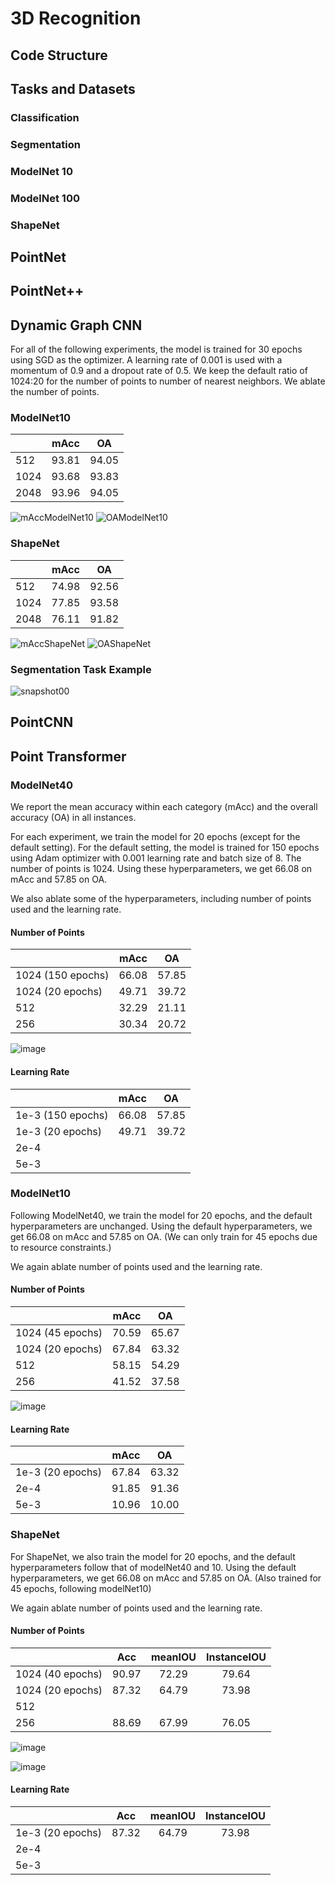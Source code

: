 # 3D Recognition

## Code Structure

## Tasks and Datasets

### Classification

### Segmentation

### ModelNet 10

### ModelNet 100

### ShapeNet

## PointNet

## PointNet++

## Dynamic Graph CNN

For all of the following experiments, the model is trained for 30 epochs using SGD as the optimizer. A learning rate of 0.001 is used with a momentum of 0.9 and a dropout rate of 0.5. We keep the default ratio of 1024:20 for the number of points to number of nearest neighbors. We ablate the number of points.

### ModelNet10
|   | mAcc | OA |
|:-|:-:|:-:|
| 512  | 93.81 | 94.05 |
| 1024 | 93.68 | 93.83 |
| 2048 | 93.96 | 94.05 |

![mAccModelNet10](https://user-images.githubusercontent.com/34489261/139623587-f4436351-2047-4911-aec0-e9ffae5cb713.png)
![OAModelNet10](https://user-images.githubusercontent.com/34489261/139623595-ed633f06-4f88-48f6-8b46-9e9ff3c4ad6e.png)

### ShapeNet
|   | mAcc | OA |
|:-|:-:|:-:|
| 512  | 74.98 | 92.56 |
| 1024 | 77.85 | 93.58 |
| 2048 | 76.11 | 91.82 |

![mAccShapeNet](https://user-images.githubusercontent.com/34489261/139623613-b7fa1588-7124-4248-9018-d3bbacc35ca2.png)
![OAShapeNet](https://user-images.githubusercontent.com/34489261/139623618-9b4cec9f-b5b0-464c-b024-57aa32a32d2d.png)

### Segmentation Task Example
![snapshot00](https://user-images.githubusercontent.com/34489261/139623648-fd8af807-423c-41bf-8e4a-d3ff81db7876.png)

## PointCNN

## Point Transformer

### ModelNet40

We report the mean accuracy within each category (mAcc) and the overall accuracy (OA) in all instances.

For each experiment, we train the model for 20 epochs (except for the default setting). For the default setting, the model is trained for 150 epochs using Adam optimizer with 0.001 learning rate and batch size of 8. The number of points is 1024. Using these hyperparameters, we get 66.08 on mAcc and 57.85 on OA.

We also ablate some of the hyperparameters, including number of points used and the learning rate. 

#### Number of Points
|   | mAcc  | OA  |
|:-|:-:|:-:|
|  1024 (150 epochs) | 66.08  | 57.85  |
|  1024 (20 epochs) |  49.71 |  39.72 |
|  512 | 32.29  |  21.11 |
|  256 |  30.34 | 20.72  |

![image](https://user-images.githubusercontent.com/35536646/139611980-ed02b7ba-7771-4976-8bea-b82ce67f3737.png)

#### Learning Rate 
|   | mAcc  | OA  |
|:-|:-:|:-:|
|  1e-3 (150 epochs) | 66.08  | 57.85  |
|  1e-3 (20 epochs) |  49.71 |  39.72 |
|  2e-4 |  |   |
|  5e-3 |   |   |


### ModelNet10

Following ModelNet40, we train the model for 20 epochs, and the default hyperparameters are unchanged. Using the default hyperparameters, we get 66.08 on mAcc and 57.85 on OA. (We can only train for 45 epochs due to resource constraints.)

We again ablate number of points used and the learning rate. 

#### Number of Points
|   | mAcc  | OA  |
|:-|:-:|:-:|
|  1024 (45 epochs) |   70.59 | 65.67  |
|  1024 (20 epochs) |  67.84	| 63.32  |
|  512 |  58.15	 | 54.29  |
|  256 |  41.52	| 37.58  |



![image](https://user-images.githubusercontent.com/35536646/139623357-490a96c9-6cf2-45dc-b588-316565407356.png)


#### Learning Rate 
|   | mAcc  | OA  |
|:-|:-:|:-:|
|  1e-3 (20 epochs) |  67.84	| 63.32|
|  2e-4 | 91.85  | 91.36  |
|  5e-3 |  10.96 | 10.00  |


### ShapeNet

For ShapeNet, we also train the model for 20 epochs, and the default hyperparameters follow that of modelNet40 and 10. Using the default hyperparameters, we get 66.08 on mAcc and 57.85 on OA. (Also trained for 45 epochs, following modelNet10)

We again ablate number of points used and the learning rate. 

#### Number of Points
|   | Acc  | meanIOU  | InstanceIOU | 
|:-|:-:|:-:|:-:|
|  1024 (40 epochs) |  90.97	|  72.29 |	79.64   |
|  1024 (20 epochs) | 87.32  | 64.79  | 73.98 |
|  512 |   |   |  |
|  256 | 88.69 | 67.99  | 76.05 |

![image](https://user-images.githubusercontent.com/35536646/139623380-4ac0ee5d-f29e-4bc8-9816-9339f5884bb0.png)

![image](https://user-images.githubusercontent.com/35536646/139623398-189f2d9e-fa46-4055-ac0a-2025573d8658.png)


#### Learning Rate 
|   | Acc  | meanIOU  | InstanceIOU | 
|:-|:-:|:-:|:-:|
|  1e-3 (20 epochs) | 87.32  | 64.79  | 73.98 |
|  2e-4 |   |   |  |
|  5e-3 |   |  |  |
